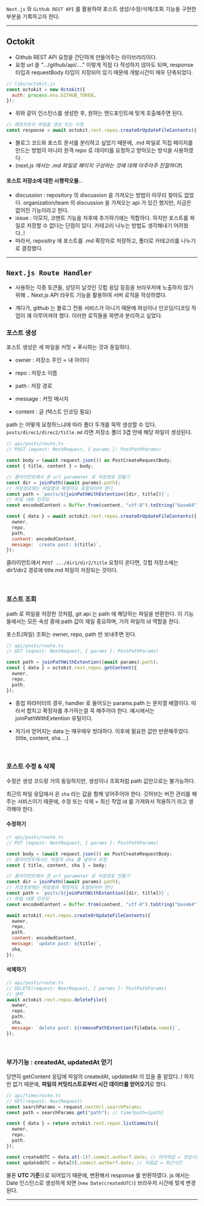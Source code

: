 <!--|tags:Next.js|-->
`Next.js` 와 `Github REST API` 를 활용하여 포스트 생성/수정/삭제/조회 기능을 구현한 부분을 기록하고자 한다.

---

## Octokit

- Github REST API 요청을 간단하게 만들어주는 라이브러리이다.
- 요청 url 을 ".../github/api/...." 이렇게 직접 다 작성하지 않아도 되며, response 타입과 requestBody 타입이 지정되어 있기 때문에 개발시간이 매우 단축되었다.

```js
// libs/octokit.js
const octokit = new Octokit({
  auth: process.env.GITHUB_TOKEN,
});
```

- 위와 같이 인스턴스를 생성한 후, 원하는 엔드포인트에 맞게 호출해주면 된다.

```js
// 레포지토리 파일을 생성 또는 수정
const response = await octokit.rest.repos.createOrUpdateFileContents({...})
```
- 블로그 코드와 포스트 문서를 분리하고 싶었기 때문에, .md 파일로 직접 페이지를 만드는 방법이 아니라 원격 repo 로 데이터를 요청하고 받아오는 방식을 사용하였다. 
- (*next.js 에서는 .md 파일로 페이지 구성하는 것에 대해 아주아주 친절하다!*)

#### 포스트 저장소에 대한 시행착오들..

- discussion : repository 의 discussion 을 가져오는 방법이 아무리 찾아도 없었다. organization/team 의 discussion 을 가져오는 api 가 있긴 했지만, 지금은 없어진 기능이라고 한다.
- issue : 이모지, 코멘트 기능을 차후에 추가하기에는 적합하다. 하지만 포스트를 파일로 저장할 수 없다는 단점이 있다. 카테고리 나누는 방법도 생각해내기 어려웠다..!
- 따라서, repositry 에 포스트를 .md 확장자로 저장하고, 폴더로 카테고리를 나누기로 결정했다. 

---

## `Next.js Route Handler`
 - 사용하는 각종 토큰들, 상당히 날것인 깃헙 응답 등등을 브라우저에 노출하지 않기 위해 .. 
Next.js API 라우트 기능을 활용하여 서버 로직을 작성하였다.

- 게다가, github 는 블로그 전용 서비스가 아니기 때문에 파싱이나 인코딩/디코딩 작업이 꽤 이루어져야 했다. 이러한 로직들을 화면과 분리하고 싶었다.



### 포스트 생성

포스트 생성은 새 파일을 커밋 + 푸시하는 것과 동일하다.
- owner : 저장소 주인 = 내 아이디

- repo : 저장소 이름
- path : 저장 경로
- message : 커밋 메시지
- content : 글 (텍스트 인코딩 필요)

path 는 어떻게 요청하느냐에 따라 폴더 두개를 뚝딱 생성할 수 있다.
`posts/direc1/direc2/title.md` 라면 저장소 폴더 3겹 안에 해당 파일이 생성된다.


```js
// api/posts/route.ts
// POST (equest: NextRequest, { params }: PostPathParams)

const body = (await request.json()) as PostCreateRequestBody;
const { title, content } = body;

// 클라이언트에서 온 url parameter 로 저장경로 만들기
const dir = joinPath((await params).path);
// 저장경로에는 파일명과 확장자도 포함되어야 한다
const path = `posts/${joinPathWithExtention([dir, title])}`;
// 파일 내용 인코딩
const encodedContent = Buffer.from(content, "utf-8").toString("base64");

const { data } = await octokit.rest.repos.createOrUpdateFileContents({
  owner,
  repo,
  path,
  content: encodedContent,
  message: `create post: ${title}`,
});

```
클라이언트에서 `POST .../dir1/dir2/title` 요청이 온다면, 깃헙 저장소에는 dir1/dir2 경로에 title.md 파일이 저장되는 것이다.

<br/>

### 포스트 조회

path 로 파일을 저장한 것처럼, git api 는 path 에 해당하는 파일을 반환한다.
이 기능들에서는 모든 속성 중에 path 값이 제일 중요하며, 거의 파일의 id 역할을 한다.

포스트(파일) 조회는 owner, repo, path 만 보내주면 된다.

```js
// api/posts/route.ts
// GET (equest: NextRequest, { params }: PostPathParams)

const path = joinPathWithExtention((await params).path);
const { data } = octokit.rest.repos.getContent({
  owner,
  repo,
  path,
});
```

- 중첩 파라미터의 경우, handler 로 들어오는 params.path 는 문자열 배열이다. 따라서 합치고 확장자를 추가하는걸 꼭 해주어야 한다. 예시에서는 joinPathWithExtention 유틸이다.

- 저기서 얻어지는 data 는 매우매우 방대하다. 이후에 필요한 값만 반환해주었다. 
(title, content, sha ...)

<br/>

### 포스트 수정 & 삭제

수정은 생성 코드랑 거의 동일하지만, 생성이나 조회처럼 path 값만으로는 불가능하다. 

최근의 파일 응답에서 온 `sha` 라는 값을 함께 넣어주어야 한다. 
깃허브는 버전 관리를 해주는 서비스이기 때문에, 수정 또는 삭제 = 최신 작업 id 를 가져와서 적용하기 라고 생각해야 한다.


#### 수정하기

```js
// api/posts/route.ts
// PUT (equest: NextRequest, { params }: PostPathParams)

const body = (await request.json()) as PostCreateRequestBody;
// 클라이언트에서는 파일의 sha 를 넣어서 요청
const { title, content, sha } = body; 

// 클라이언트에서 온 url parameter 로 저장경로 만들기
const dir = joinPath((await params).path);
// 저장경로에는 파일명과 확장자도 포함되어야 한다
const path = `posts/${joinPathWithExtention([dir, title])}`;
// 파일 내용 인코딩
const encodedContent = Buffer.from(content, "utf-8").toString("base64");

await octokit.rest.repos.createOrUpdateFileContents({
  owner,
  repo,
  path,
  content: encodedContent,
  message: `update post: ${title}`,
  sha,
});

```

#### 삭제하기

```js
// api/posts/route.ts
// DELETE(request: NextRequest, { params }: PostPathParams)
// 생략
await octokit.rest.repos.deleteFile({
  owner,
  repo,
  path,
  sha,
  message: `delete post: ${removePathExtention(fileData.name)}`,
});
```

<br/>

### 부가기능 : createdAt, updatedAt 얻기

당연히 getContent 응답에 파일의 createdAt, updatedAt 이 있을 줄 알았다..! 
하지만 없기 때문에, **파일의 커밋리스트로부터 시간 데이터를 얻어오기**로 했다.

```js
// api/time/route.ts
// GET(request: NextRequest)
const searchParams = request.nextUrl.searchParams;
const path = searchParams.get("path"); // time?path={path}

const { data } = return octokit.rest.repos.listCommits({
  owner,
  repo,
  path,
});

const createdUTC = data.at(-1)?.commit.author?.date; // 마지막값 = 생성시간
const updatedUTC = data[0].commit.author?.date; // 처음값 = 최근시간

```

물론 **UTC 기준**으로 되어있기 때문에, 변환해서 response 를 반환하였다. js 에서는 Date 인스턴스로 생성하게 되면 (`new Date(createdUTC)`) 브라우저 시간에 맞게 변경된다.

---